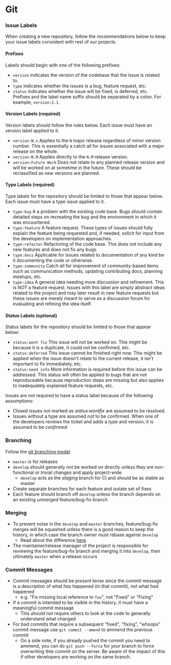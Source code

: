 # Git

### Issue Labels

When creating a new repository, follow the recommendations below to keep your issue labels consistent with rest of our projects.

#### Prefixes
Labels should begin with one of the following prefixes:
- `version` indicates the version of the codebase that the issue is related to.
- `type` indicates whether the issues is a bug, feature request, etc.
- `status` indicates whether the issue will be fixed, is deferred, etc.
Prefixes and the label name suffix should be separated by a colon. For example, `version:2.1`.

#### Version Labels (required)
Version labels should follow the rules below. Each issue must have an version label applied to it.
- `version:N.x` Applies to the `N` major release regardless of minor version number. This is essentially a catch all for issues associated with a major release on the whole.
- `version:N.M` Applies directly to the `N.M` release version.
- `version:Future Work` Does not relate to any planned release version and will be worked on at sometime in the future. These should be reclassified as new versions are planned.

#### Type Labels (required)
Type labels for the repository should be limited to those that appear below. Each issue must have a type issue applied to it.
- `type:bug` A a problem with the existing code base. Bugs should contain detailed steps on recreating the bug and the environment in which it was encountered.
- `type:feature` A feature request. These types of issues should fully explain the feature being requested and, if needed, solicit for input from the developers on implementation approaches.
- `type:refactor` Refactoring of the code base. This does not include any new features and does not fix any bugs.
- `type:docs` Applicable for issues related to documentation of any kind be it documenting the code or otherwise.
- `type:community` Catch all for improvement of community-based items such as communication methods, updating contributing docs, planning meetups, etc.
- `type:idea` A general idea needing more discussion and refinement. This is _NOT_ a feature request. Issues with this label are simply abstract ideas related to the project and may later result in new feature requests but these issues are merely meant to serve as a discussion forum for evaluating and refining the idea itself.

#### Status Labels (optional)
Status labels for the repository should be limited to those that appear below:
- `status:wont fix` This issue will not be worked on. This might be because it is a duplicate, it could not be confirmed, etc.
- `status:deferred` This issue cannot be finished right now. This might be applied when the issue doesn't relate to the current release, it isn't important to fix immediately, etc.
- `status:need info` More information is required before this issue can be addressed. This status will often be applied to bugs that are not reproduceable because reproduction steps are missing but also applies to inadequately explained feature requests, etc.

Issues are not required to have a status label because of the following assumptions:
- Closed issues _not_ marked as _status:wontfix_ are assumed to be resolved.
- Issues without a type are assumed _not_ to be confirmed. When one of the developers reviews the ticket and adds a type and version, it is assumed to be _confirmed_.

### Branching

Follow the [git branching model](http://nvie.com/posts/a-successful-git-branching-model/)

- `master` is for releases
- `develop` should generally not be worked on directly unless they are non-functional or trivial changes and apply project-wide
    - `develop` acts as the _staging_ branch for CI and should be as stable as master
- Create separate branches for each feature and isolate set of fixes
- Each feature should branch off `develop` unless the branch depends on an existing _unmerged_ feature/bug-fix branch

### Merging

- To prevent noise in the `develop` and `master` branches, feature/bug-fix merges will be squashed unless there is a good reason to keep the history, in which case the branch owner must rebase against `develop`
    - Read about the difference [here](http://stackoverflow.com/a/2427520/407954).
- The maintainer/release manager of the project is responsible for reviewing the feature/bug-fix branch and merging it into `develop`, then ultimately `master` when a release occurs

### Commit Messages

- Commit messages should be _present tense_ since the commit message is a description of what _has_ happened (in that commit), not what _had_ happened
    - e.g. "Fix missing local reference to `foo`", not "Fixed" or "Fixing"
- If a commit is intended to be visible in the history, it must have a meaningful commit message
    - This _should not_ require others to look at the code to generally understand what changed
- For bad commits that require a subsequent "fixed", "fixing", "whoops" commit message use `git commit --amend` to ammend the previous commit
    - On a side note, if you already pushed the commit you need to ammend, you can do `git push --force` for _your_ branch to force overwriting thte commit on the server. Be aware of the impact of this if other developers are working on the same branch.
